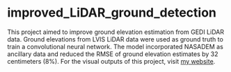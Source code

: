 # improved_LiDAR_ground_detection
This project aimed to improve ground elevation estimation from GEDI LiDAR data. Ground elevations from LVIS LiDAR data were used as ground truth to train a convolutional neural network. The model incorporated NASADEM as ancillary data and reduced the RMSE of ground elevation estimates by 32 centimeters (8%).
For the visual outputs of this project, visit [my website](https://mo-agh.github.io/projects/).
